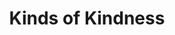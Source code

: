 ---
title: "Kinds of Kindness"
year: 2024
rating: 2.5
stars: "★★½"
rewatched: false
permalink: "kinds-of-kindness"
watched_on: 2024-11-12
---